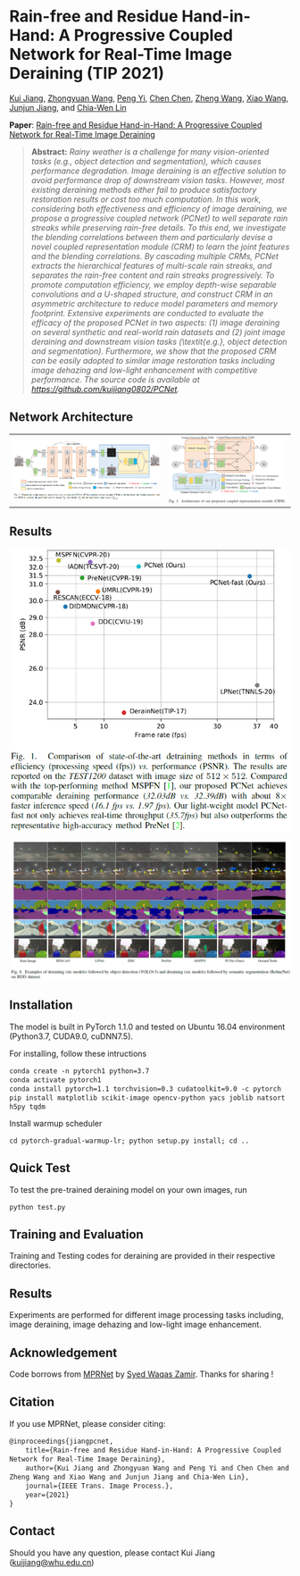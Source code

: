 # Rain-free and Residue Hand-in-Hand: A Progressive Coupled Network for Real-Time Image Deraining (TIP 2021)

[Kui Jiang](https://scholar.google.com/citations?user=AbOLE9QAAAAJ&hl), [Zhongyuan Wang](https://dblp.org/pid/84/6394.html), [Peng Yi](https://dblp.org/pid/98/1202.html), [Chen Chen](https://scholar.google.com/citations?user=TuEwcZ0AAAAJ&hl=zh-CN), [Zheng Wang](https://scholar.google.com/citations?user=-WHTbpUAAAAJ&hl=zh-CN), [Xiao Wang](https://dblp.org/pid/49/67.html), [Junjun Jiang](https://scholar.google.com/citations?user=WNH2_rgAAAAJ&hl=zh-CN), and [Chia-Wen Lin](https://scholar.google.com/citations?user=fXN3dl0AAAAJ&hl=zh-CN)

**Paper**: [Rain-free and Residue Hand-in-Hand: A Progressive Coupled Network for Real-Time Image Deraining](https://www.researchgate.net/profile/Kui-Jiang-3/publication/351868487_PCNET_PROGRESSIVE_COUPLED_NETWORK_FOR_REAL-TIME_IMAGE_DERAINING/links/60adf917299bf13438e85cd0/PCNET-PROGRESSIVE-COUPLED-NETWORK-FOR-REAL-TIME-IMAGE-DERAINING.pdf)



> **Abstract:** *Rainy weather is a challenge for many vision-oriented tasks (e.g., object detection and segmentation), which causes performance degradation. Image deraining is an effective solution to avoid performance drop of downstream vision tasks. However, most existing deraining methods either fail to produce satisfactory restoration results or cost too much computation. In this work, considering both effectiveness and efficiency of image deraining,  we propose a progressive coupled network (PCNet) to well separate rain streaks  while preserving rain-free details. To this end, we investigate the blending correlations between them and particularly devise a novel coupled representation module (CRM) to learn the joint features and the blending correlations. By cascading multiple CRMs, PCNet extracts the hierarchical features of multi-scale rain streaks, and separates the rain-free content and rain streaks progressively. To promote computation efficiency, we employ depth-wise separable convolutions and a U-shaped structure, and construct CRM in an asymmetric architecture to reduce model parameters and memory footprint. Extensive experiments are conducted to evaluate the efficacy  of the proposed PCNet in two aspects: (1) image deraining on several synthetic and real-world rain datasets and (2) joint image deraining and downstream vision tasks (\textit{e.g.}, object detection and segmentation). Furthermore, we show that the proposed CRM can be easily adopted to similar image restoration tasks including image dehazing and low-light enhancement with competitive performance. The source code is available at https://github.com/kuijiang0802/PCNet.* 

## Network Architecture
<table>
  <tr>
    <td> <img src = "img/PCNet.png" width="500"> </td>
    <td> <img src = "img/CRM.png" width="400"> </td>
  </tr>
</table>

## Results
<p align="center">
  <img src="img/result1.png">
</p>
<p align="center">
  <img src="img/result2.png">
</p>

## Installation
The model is built in PyTorch 1.1.0 and tested on Ubuntu 16.04 environment (Python3.7, CUDA9.0, cuDNN7.5).

For installing, follow these intructions
```
conda create -n pytorch1 python=3.7
conda activate pytorch1
conda install pytorch=1.1 torchvision=0.3 cudatoolkit=9.0 -c pytorch
pip install matplotlib scikit-image opencv-python yacs joblib natsort h5py tqdm
```

Install warmup scheduler

```
cd pytorch-gradual-warmup-lr; python setup.py install; cd ..
```

## Quick Test

To test the pre-trained deraining model on your own images, run 
```
python test.py  
```

## Training and Evaluation

Training and Testing codes for deraining are provided in their respective directories.

## Results
Experiments are performed for different image processing tasks including, image deraining, image dehazing and low-light image enhancement.

## Acknowledgement
Code borrows from [MPRNet](https://github.com/swz30/MPRNet) by [Syed Waqas Zamir](https://scholar.google.es/citations?user=WNGPkVQAAAAJ&hl=en). Thanks for sharing !

## Citation
If you use MPRNet, please consider citing:

    @inproceedings{jiangpcnet,
        title={Rain-free and Residue Hand-in-Hand: A Progressive Coupled Network for Real-Time Image Deraining},
        author={Kui Jiang and Zhongyuan Wang and Peng Yi and Chen Chen and Zheng Wang and Xiao Wang and Junjun Jiang and Chia-Wen Lin},
        journal={IEEE Trans. Image Process.}, 
        year={2021}
    }

## Contact
Should you have any question, please contact Kui Jiang (kuijiang@whu.edu.cn)
